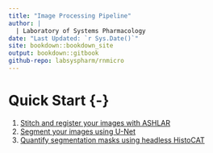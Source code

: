 ```yaml
---
title: "Image Processing Pipeline"
author: |
  | Laboratory of Systems Pharmacology
date: "Last Updated: `r Sys.Date()`"
site: bookdown::bookdown_site
output: bookdown::gitbook
github-repo: labsyspharm/rnmicro
---
```


# Quick Start {-}

1. [Stitch and register your images with ASHLAR](#ashlar)
2. [Segment your images using U-Net](#segment)
3. [Quantify segmentation masks using headless HistoCAT](#histocat)

